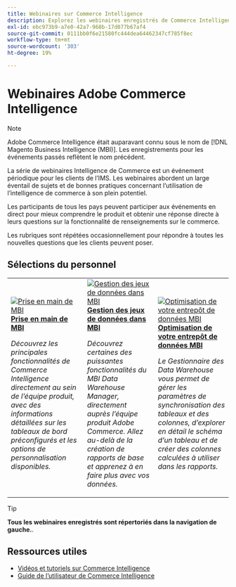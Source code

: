 ```yaml
---
title: Webinaires sur Commerce Intelligence
description: Explorez les webinaires enregistrés de Commerce Intelligence, qui abordent un large éventail de sujets et de bonnes pratiques pour utiliser pleinement Commerce Intelligence.
exl-id: ebc973b9-a7e0-42a7-968b-17d077b67af4
source-git-commit: 0111bb0f6e21580fc444dea64462347cf785f8ec
workflow-type: tm+mt
source-wordcount: '303'
ht-degree: 19%

---
```


# Webinaires Adobe Commerce Intelligence

>[!NOTE]
>
>Adobe Commerce Intelligence était auparavant connu sous le nom de [!DNL Magento Business Intelligence (MBI)]. Les enregistrements pour les événements passés reflètent le nom précédent.

La série de webinaires Intelligence de Commerce est un événement périodique pour les clients de l’IMS. Les webinaires abordent un large éventail de sujets et de bonnes pratiques concernant l’utilisation de l’intelligence de commerce à son plein potentiel.

Les participants de tous les pays peuvent participer aux événements en direct pour mieux comprendre le produit et obtenir une réponse directe à leurs questions sur la fonctionnalité de renseignements sur le commerce.

Les rubriques sont répétées occasionnellement pour répondre à toutes les nouvelles questions que les clients peuvent poser.

## Sélections du personnel

<table>
<tr>
  <td>
    <a href="https://experienceleague.adobe.com/docs/events/mbi-webinars-recordings/2021/getting-started.html">
      <img alt="Prise en main de MBI" src="./assets/getting-started-mbi.png" />
    </a>
     <div>
      <a href="https://experienceleague.adobe.com/docs/events/mbi-webinars-recordings/2021/getting-started.html">
        <strong>Prise en main de MBI</strong>
      </a>
    </div>
    <p>
    <em>Découvrez les principales fonctionnalités de Commerce Intelligence directement au sein de l’équipe produit, avec des informations détaillées sur les tableaux de bord préconfigurés et les options de personnalisation disponibles.</em>
    <p>
  </td>
  <td>
    <a href="https://experienceleague.adobe.com/docs/events/mbi-webinars-recordings/2023/manage-data-sets.html">
      <img alt="Gestion des jeux de données dans MBI" src="./assets/managing-data-sets-mbi.png" />
    </a>
     <div>
      <a href="https://experienceleague.adobe.com/docs/events/mbi-webinars-recordings/2023/manage-data-sets.html">
        <strong>Gestion des jeux de données dans MBI</strong>
      </a>
    </div>
    <p>
    <em>Découvrez certaines des puissantes fonctionnalités du MBI Data Warehouse Manager, directement auprès l’équipe produit Adobe Commerce. Allez au-delà de la création de rapports de base et apprenez à en faire plus avec vos données.</em>
    <p>
  </td>
   <td>
    <a href="https://experienceleague.adobe.com/docs/events/mbi-webinars-recordings/2021/optimize-data-warehouse.html">
      <img alt="Optimisation de votre entrepôt de données MBI" src="./assets/optimize-data-warehouse.png" />
    </a>
     <div>
      <a href="https://experienceleague.adobe.com/docs/events/mbi-webinars-recordings/2021/optimize-data-warehouse.html">
        <strong>Optimisation de votre entrepôt de données MBI</strong>
      </a>
    </div>
    <p>
    <em>Le Gestionnaire des Data Warehouse vous permet de gérer les paramètres de synchronisation des tableaux et des colonnes, d’explorer en détail le schéma d’un tableau et de créer des colonnes calculées à utiliser dans les rapports.</em>
    <p>
  </td>
</tr>
</table>

>[!TIP]
>
>**Tous les webinaires enregistrés sont répertoriés dans la navigation de gauche.**.

## Ressources utiles

- [Vidéos et tutoriels sur Commerce Intelligence](https://experienceleague.adobe.com/docs/commerce-learn/tutorials/mbi/filter-sets.html)
- [Guide de l’utilisateur de Commerce Intelligence](https://experienceleague.adobe.com/docs/commerce-business-intelligence/mbi/guide-overview.html?lang=fr)
